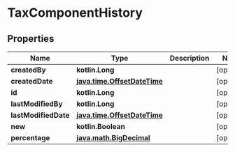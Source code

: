 
# TaxComponentHistory

## Properties
| Name | Type | Description | Notes |
| ------------ | ------------- | ------------- | ------------- |
| **createdBy** | **kotlin.Long** |  |  [optional] |
| **createdDate** | [**java.time.OffsetDateTime**](java.time.OffsetDateTime.md) |  |  [optional] |
| **id** | **kotlin.Long** |  |  [optional] |
| **lastModifiedBy** | **kotlin.Long** |  |  [optional] |
| **lastModifiedDate** | [**java.time.OffsetDateTime**](java.time.OffsetDateTime.md) |  |  [optional] |
| **new** | **kotlin.Boolean** |  |  [optional] |
| **percentage** | [**java.math.BigDecimal**](java.math.BigDecimal.md) |  |  [optional] |



